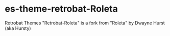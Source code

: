 # es-theme-retrobat-Roleta
Retrobat Themes
"Retrobat-Roleta" is a fork from "Roleta" by Dwayne Hurst (aka Hursty)
